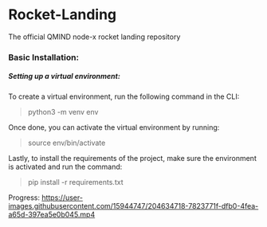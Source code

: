 # Rocket-Landing
The official QMIND node-x rocket landing repository

### Basic Installation:
##### Setting up a virtual environment:

To create a virtual environment, run the following command in the CLI:
> python3 -m venv env

Once done, you can activate the virtual environment by running:

>source env/bin/activate

Lastly, to install the requirements of the project, make sure the environment is activated and run the command:

> pip install -r requirements.txt


Progress:
https://user-images.githubusercontent.com/15944747/204634718-7823771f-dfb0-4fea-a65d-397ea5e0b045.mp4
